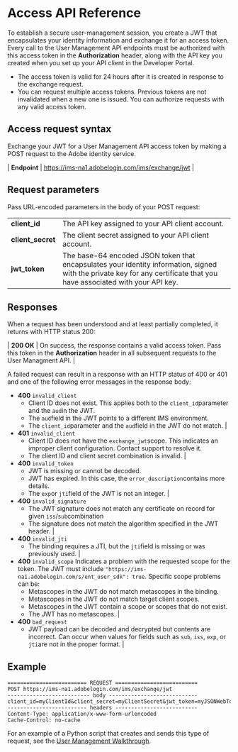 # Access API Reference

To establish a secure user-management session, you create a JWT that encapsulates your identity information and exchange it for an access token.
Every call to the User Management API endpoints must be authorized with this access token in the **Authorization** header, along with the API key you created when you set up your API client in the Developer Portal.

* The access token is valid for 24 hours after it is created in response to the exchange request.
* You can request multiple access tokens. Previous tokens are not invalidated when a new one is issued. You can authorize requests with any valid  access token.

## Access request syntax

Exchange your JWT for a User Management API access token by making a POST request to the Adobe identity service.

| **Endpoint** | https://ims-na1.adobelogin.com/ims/exchange/jwt  |

## Request parameters

Pass URL-encoded parameters in the body of your POST request:

|  |  |
| --- | --- |
| **client_id** | The API key assigned to your API client account. |
| **client_secret** | The client secret assigned to your API client account. |
| **jwt_token** | The base-64 encoded JSON token that encapsulates your identity information, signed with the private key for any certificate that you have associated with your API key. |

## Responses

When a request has been understood and at least partially completed, it returns with HTTP status 200:

| **200 OK** | On success, the response contains a valid access token. Pass this token in the **Authorization** header in all subsequent requests to the User Managment API. |

A failed request can result in a response with an HTTP status of 400 or 401 and one of the following error messages in the response body:

* **400** `invalid_client` 
    *  Client ID does not exist. This applies both to the `client_id`parameter and the `aud`in the JWT.
    * The `aud`field in the JWT points to a different IMS environment.
    * The `client_id`parameter and the `aud`field in the JWT do not match. |
* **401**  `invalid_client` 
    * Client ID does not have the `exchange_jwt`scope. This indicates an improper client configuration. Contact support to resolve it.
    * The client ID and client secret combination is invalid. |
* **400**  `invalid_token`
    * JWT is missing or cannot be decoded.
    * JWT has expired.  In this case, the `error_description`contains more details.
    * The `exp`or `jti`field of the JWT is not an integer. |
* **400** `invalid_signature` 
    * The JWT signature does not match any certificate on record for given `iss`/`sub`combination
    * The signature does not match the algorithm specified in the JWT header. |
* **400**  `invalid_jti`
    * The binding requires a JTI, but the `jti`field is missing or was previously used. |
* **400**  `invalid_scope` Indicates a problem with the requested scope for the token. The JWT must include `"https://ims-na1.adobelogin.com/s/ent_user_sdk": true`. Specific scope problems can be:
    * Metascopes in the JWT do not match metascopes in the binding.
    * Metascopes in the JWT do not match target client scopes.
    * Metascopes in the JWT contain a scope or scopes that do not exist.
    * The JWT has no metascopes. |
* **400** `bad_request`
    * JWT payload can be decoded and decrypted but contents are incorrect. Can occur when values for fields such as `sub`, `iss`, `exp`, or `jti`are not in the proper format. |

## Example

```
========================= REQUEST ==========================
POST https://ims-na1.adobelogin.com/ims/exchange/jwt
-------------------------- body ----------------------------
client_id=myClientId&client_secret=myClientSecret&jwt_token=myJSONWebToken
------------------------- headers --------------------------
Content-Type: application/x-www-form-urlencoded
Cache-Control: no-cache
```

For an example of a Python script that creates and sends this type of request, see the [User Management Walkthrough](samples/index.md).
